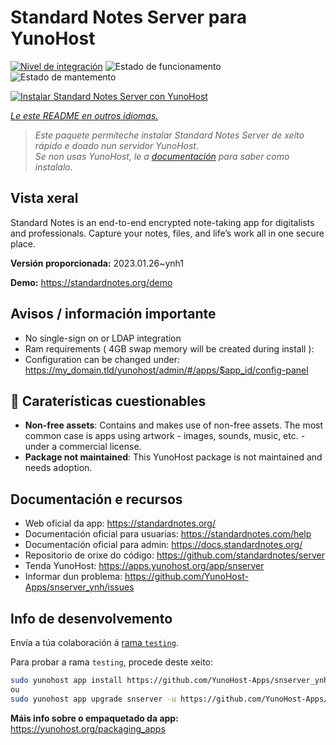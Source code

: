 <!--
NOTA: Este README foi creado automáticamente por <https://github.com/YunoHost/apps/tree/master/tools/readme_generator>
NON debe editarse manualmente.
-->

# Standard Notes Server para YunoHost

[![Nivel de integración](https://dash.yunohost.org/integration/snserver.svg)](https://dash.yunohost.org/appci/app/snserver) ![Estado de funcionamento](https://ci-apps.yunohost.org/ci/badges/snserver.status.svg) ![Estado de mantemento](https://ci-apps.yunohost.org/ci/badges/snserver.maintain.svg)

[![Instalar Standard Notes Server con YunoHost](https://install-app.yunohost.org/install-with-yunohost.svg)](https://install-app.yunohost.org/?app=snserver)

*[Le este README en outros idiomas.](./ALL_README.md)*

> *Este paquete permíteche instalar Standard Notes Server de xeito rápido e doado nun servidor YunoHost.*  
> *Se non usas YunoHost, le a [documentación](https://yunohost.org/install) para saber como instalalo.*

## Vista xeral

Standard Notes is an end-to-end encrypted note-taking app for digitalists and professionals. Capture your notes, files, and life’s work all in one secure place.


**Versión proporcionada:** 2023.01.26~ynh1

**Demo:** <https://standardnotes.org/demo>
## Avisos / información importante

* No single-sign on or LDAP integration
* Ram requirements ( 4GB swap memory will be created during install ):
* Configuration can be changed under: https://my_domain.tld/yunohost/admin/#/apps/$app_id/config-panel

## :red_circle: Caraterísticas cuestionables

- **Non-free assets**: Contains and makes use of non-free assets. The most common case is apps using artwork - images, sounds, music, etc. - under a commercial license.
- **Package not maintained**: This YunoHost package is not maintained and needs adoption.

## Documentación e recursos

- Web oficial da app: <https://standardnotes.org/>
- Documentación oficial para usuarias: <https://standardnotes.com/help>
- Documentación oficial para admin: <https://docs.standardnotes.org/>
- Repositorio de orixe do código: <https://github.com/standardnotes/server>
- Tenda YunoHost: <https://apps.yunohost.org/app/snserver>
- Informar dun problema: <https://github.com/YunoHost-Apps/snserver_ynh/issues>

## Info de desenvolvemento

Envía a túa colaboración á [rama `testing`](https://github.com/YunoHost-Apps/snserver_ynh/tree/testing).

Para probar a rama `testing`, procede deste xeito:

```bash
sudo yunohost app install https://github.com/YunoHost-Apps/snserver_ynh/tree/testing --debug
ou
sudo yunohost app upgrade snserver -u https://github.com/YunoHost-Apps/snserver_ynh/tree/testing --debug
```

**Máis info sobre o empaquetado da app:** <https://yunohost.org/packaging_apps>
